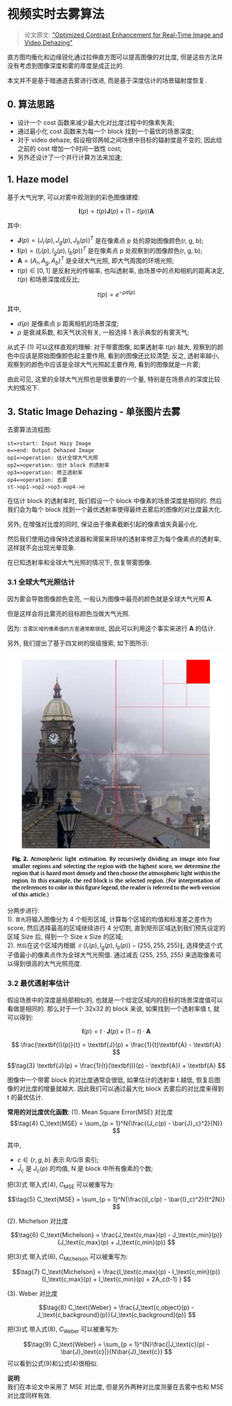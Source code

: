 # 视频实时去雾算法   

> 论文原文: ["Optimized Contrast Enhancement for Real-Time Image and Video Dehazing"](http://dx.doi.org/10.1016/j.jvcir.2013.02.004)  

直方图均衡化和边缘锐化通过拉伸直方图可以提高图像的对比度, 但是这些方法并没有考虑到图像深度和雾的厚度是成正比的.   

本文并不是基于暗通道去雾进行改进, 而是基于深度估计的场景辐射度恢复.   

## 0. 算法思路  

- 设计一个 cost 函数来减少最大化对比度过程中的像素失真;  
- 通过最小化 cost 函数来为每一个 block 找到一个最优的场景深度;   
- 对于 video dehaze, 假设相邻两帧之间场景中目标的辐射度是不变的, 因此给之前的 cost 增加一个时间一致性 cost;  
- 另外还设计了一个并行计算方法来加速;   

## 1. Haze model    

基于大气光学, 可以对雾中观测到的彩色图像建模:   

$$\tag{1}
\textbf{I}(p) = t(p)\textbf{J}(p) + (1 - t(p))\textbf{A}
$$

其中:   
- $\textbf{J}(p) = (J_r(p), J_g(p), J_b(p))^T$ 是在像素点 p 处的原始图像颜色(r, g, b);    
- $\textbf{I}(p) = (I_r(p), I_g(p), I_b(p))^T$ 是在像素点 p 处观察到的图像颜色(r, g, b);    
- $\textbf{A} = (A_r, A_g, A_b)^T$ 是全球大气光照, 即大气周围的环境光照;   
- $t(p) \in [0,1]$ 是反射光的传输率, 也叫透射率, 由场景中的点和相机的距离决定, $t(p)$ 和场景深度成反比;   

$$\tag{2}
t(p) = e^{-\rho d(p)}
$$

其中,  
- $d(p)$ 是像素点 p 距离相机的场景深度;   
- $\rho$ 是衰减系数, 和天气状况有关, 一般选择 1 表示典型的有雾天气;   

从式子 (1) 可以这样直观的理解: 对于带雾图像, 如果透射率 $t(p)$ 越大, 观察到的颜色中应该是原始图像颜色起主要作用, 看到的图像还比较清楚; 反之, 透射率越小, 观察到的颜色中应该是全球大气光照起主要作用, 看到的图像就是一片雾;   

由此可见, 这里的全球大气光照也是很重要的一个量, 特别是在场景点的深度比较大的情况下.   


## 3. Static Image Dehazing - 单张图片去雾    

去雾算法流程图:   

```flow 
st=>start: Input Hazy Image 
e=>end: Output Dehazed Image 
op1=>operation: 估计全球大气光照
op2=>operation: 估计 block 的透射率
op3=>operation: 修正透射率
op4=>operation: 去雾
st->op1->op2->op3->op4->e 
```

在估计 block 的透射率时, 我们假设一个 block 中像素的场景深度是相同的. 然后我们会为每个 block 找到一个最优透射率使得最终去雾后的图像的对比度最大化.  

另外, 在增强对比度的同时, 保证由于像素截断引起的像素值失真最小化.   

然后我们使用边缘保持滤波器和滑窗来将块的透射率修正为每个像素点的透射率, 这样就不会出现光晕现象.   

在已知透射率和全球大气光照的情况下, 恢复带雾图像.    

### 3.1  全球大气光照估计   

因为雾会导致图像颜色变亮, 一般认为图像中最亮的颜色就是全球大气光照 $\textbf{A}$.   

但是这样会将比雾亮的目标颜色当做大气光照.   

因为: `含雾区域的像素值的方差通常都很低`, 因此可以利用这个事实来进行 $\textbf{A}$ 的估计.     

另外, 我们提出了基于四叉树的层级搜索, 如下图所示:  

![](../../snapshots/video_dehazing_air_light_est.png)

分两步进行:   
1). `首先`将输入图像分为 4 个矩形区域, 计算每个区域的均值和标准差之差作为 score, 然后选择最高的区域继续进行 4 分切割, 直到矩形区域达到我们预先设定的区域 Size 后, 得到一个 Size x Size 的区域;    
2). `然后`在这个区域内根据 $\|(I_r(p), I_g(p), I_b(p)) - (255, 255, 255)\|$, 选择使这个式子值最小的像素点作为全球大气光照值. 通过减去 (255, 255, 255) 来选取像素可以得到很高的大气光照亮度.   

### 3.2  最优透射率估计   

假设场景中的深度是局部相似的, 也就是一个给定区域内的目标的场景深度值可以看做是相同的. 那么对于一个 32x32 的 block 来说, 如果找到一个透射率值 t, 就可以得到:   

$$
\textbf{I}(p) = t·\textbf{J}(p) + (1 - t)·\textbf{A}
$$

$$
\frac{\textbf{I}(p)}{t} = \textbf{J}(p) + \frac{1}{t}\textbf{A} - \textbf{A}
$$

$$\tag{3}
\textbf{J}(p) = \frac{1}{t}(\textbf{I}(p) - \textbf{A}) + \textbf{A}
$$

图像中一个带雾 block 的对比度通常会很低, 如果估计的透射率 t 越低, 恢复后图像的对比度的增量就越大. 因此我们可以通过最大化 block 去雾后的对比度来得到 t 的最优估计.   

**常用的对比度优化函数**:
(1). Mean Square Error(MSE) 对比度   
$$\tag{4}
C_\text{MSE} = \sum_{p = 1}^N{\frac{(J_c(p) - \bar{J}_c)^2}{N}}
$$

其中,   
- $c \in \{r, g, b\}$ 表示 R/G/B 索引;    
- $\bar{J}_c$ 是 $J_c(p)$ 的均值, N 是 block 中所有像素的个数;  

把(3)式 带入式(4), $C_\text{MSE}$ 可以被重写为:   

$$\tag{5}
C_\text{MSE} = \sum_{p = 1}^N{\frac{(I_c(p) - \bar{I}_c)^2}{t^2N}}
$$

(2). Michelson 对比度   

$$\tag{6}
C_\text{Michelson} = \frac{J_\text{c,max}(p) - J_\text{c,min}(p)}{J_\text{c,max}(p) + J_\text{c,min}(p)}
$$

把(3)式 带入式(6), $C_\text{Michelson}$ 可以被重写为:   

$$\tag{7}
C_\text{Michelson} = \frac{I_\text{c,max}(p) - I_\text{c,min}(p)}{I_\text{c,max}(p) + I_\text{c,min}(p) + 2A_c(t-1) }
$$

(3). Weber 对比度   

$$\tag{8}
C_\text{Weber} = \frac{J_\text{c,object}(p) - J_\text{c,background}(p)}{J_\text{c,background}(p)}
$$

把(3)式 带入式(8), $C_\text{Weber}$ 可以被重写为:   

$$\tag{9}
C_\text{Weber} = \sum_{p = 1}^{N}\frac{|J_\text{c}(p) - \bar{J}_\text{c}|}{N\bar{J}_\text{c}}
$$
可以看到公式(9)和公式(4)很相似.   

**说明**:  
我们在本论文中采用了 MSE 对比度, 但是另外两种对比度测量在去雾中也和 MSE 对比度同样有效.   


